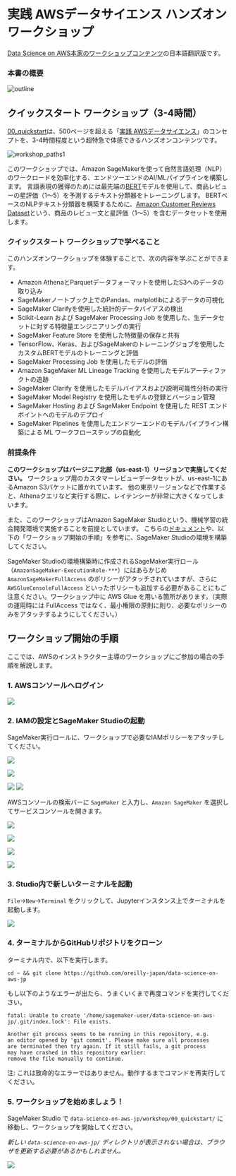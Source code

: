 # 実践 AWSデータサイエンス ハンズオンワークショップ

[Data Science on AWS本家のワークショップコンテンツ](https://github.com/data-science-on-aws/workshop)の日本語翻訳版です。

### 本書の概要

![outline](./img/outline.png)

## クイックスタート ワークショップ（3-4時間）

[00_quickstart](./00_quickstart)は、500ページを超える「[実践 AWSデータサイエンス](https://www.oreilly.co.jp/books/9784873119687/)」のコンセプトを、3-4時間程度という超特急で体感できるハンズオンコンテンツです。

![workshop_paths1](./img/workshop_paths1.png)

このワークショップでは、Amazon SageMakerを使って自然言語処理（NLP）のワークロードを効率化する、エンドツーエンドのAI/MLパイプラインを構築します。
言語表現の獲得のためには最先端の[BERT](https://arxiv.org/abs/1810.04805)モデルを使用して、商品レビューの星評価（1〜5）を予測するテキスト分類器をトレーニングします。
BERTベースのNLPテキスト分類器を構築するために、[Amazon Customer Reviews Dataset](https://s3.amazonaws.com/amazon-reviews-pds/readme.html)という、商品のレビュー文と星評価（1～5）を含むデータセットを使用します。

### クイックスタート ワークショップで学べること

このハンズオンワークショップを体験することで、次の内容を学ぶことができます。

- Amazon AthenaとParquetデータフォーマットを使用したS3へのデータの取り込み
- SageMakerノートブック上でのPandas、matplotlibによるデータの可視化
- SageMaker Clarifyを使用した統計的データバイアスの検出
- Scikit-Learn および SageMaker Processing Job を使用した、生データセットに対する特徴量エンジニアリングの実行
- SageMaker Feature Store を使用した特徴量の保存と共有
- TensorFlow、Keras、およびSageMakerのトレーニングジョブを使用したカスタムBERTモデルのトレーニングと評価
- SageMaker Processing Job を使用したモデルの評価
- Amazon SageMaker ML Lineage Tracking を使用したモデルアーティファクトの追跡
- SageMaker Clarify を使用したモデルバイアスおよび説明可能性分析の実行
- SageMaker Model Registry を使用したモデルの登録とバージョン管理
- SageMaker Hosting および SageMaker Endpoint を使用した REST エンドポイントへのモデルのデプロイ
- SageMaker Pipelines を使用したエンドツーエンドのモデルパイプライン構築による ML ワークフローステップの自動化

### 前提条件

**このワークショップはバージニア北部（us-east-1）リージョンで実施してください。**
ワークショップ用のカスタマーレビューデータセットが、us-east-1にあるAmazon S3バケットに置かれています。
他の東京リージョンなどで作業すると、Athenaクエリなど実行する際に、レイテンシーが非常に大きくなってしまいます。

また、このワークショップはAmazon SageMaker Studioという、機械学習の統合開発環境で実施することを前提としています。
こちらの[ドキュメント](https://docs.aws.amazon.com/sagemaker/latest/dg/onboard-quick-start.html)や、以下の「ワークショップ開始の手順」を参考に、SageMaker Studioの環境を構築してください。

SageMaker Studioの環境構築時に作成されるSageMaker実行ロール（`AmazonSageMaker-ExecutionRole-***`）にはあらかじめ `AmazonSageMakerFullAccess` のポリシーがアタッチされていますが、さらに `AWSGlueConsoleFullAccess` といったポリシーも追加する必要があることにもご注意ください。ワークショップ中に AWS Glue を用いる箇所があります。（実際の運用時には FullAccess ではなく、最小権限の原則に則り、必要なポリシーのみをアタッチするようにしてください。）

## ワークショップ開始の手順

ここでは、AWSのインストラクター主導のワークショップにご参加の場合の手順を解説します。

### 1. AWSコンソールへログイン

![](./img/aws_console.png)

### 2. IAMの設定とSageMaker Studioの起動

SageMaker実行ロールに、ワークショップで必要なIAMポリシーをアタッチしてください。

![](./img/sagemaker-iam-1.png)

![](./img/sagemaker-iam-2-bp.png)

![](./img/sagemaker-iam-3-bp.png)
![](./img/sagemaker-iam-4-bp.png)

AWSコンソールの検索バーに `SageMaker` と入力し、`Amazon SageMaker` を選択してサービスコンソールを開きます。

![](./img/alt_back_to_sagemaker_8.png)

![](./img/stu_notebook_instances_9_bp.png)

![](./img/studio_open_bp.png)

![](./img/studio_loading.png)

### 3. Studio内で新しいターミナルを起動

`File`→`New`→`Terminal` をクリックして、Jupyterインスタンス上でターミナルを起動します。

![](./img/studio_terminal.png)

### 4. ターミナルからGitHubリポジトリをクローン

ターミナル内で、以下を実行します。

```
cd ~ && git clone https://github.com/oreilly-japan/data-science-on-aws-jp
```

もし以下のようなエラーが出たら、うまくいくまで再度コマンドを実行してください。

```
fatal: Unable to create '/home/sagemaker-user/data-science-on-aws-jp/.git/index.lock': File exists.

Another git process seems to be running in this repository, e.g.
an editor opened by 'git commit'. Please make sure all processes
are terminated then try again. If it still fails, a git process
may have crashed in this repository earlier:
remove the file manually to continue.
```

注: これは致命的なエラーではありません。動作するまでコマンドを再実行してください。

### 5. ワークショップを始めましょう！

SageMaker Studio で `data-science-on-aws-jp/workshop/00_quickstart/` に移動し、ワークショップを開始してください。

_新しい `data-science-on-aws-jp/` ディレクトリが表示されない場合は、ブラウザを更新する必要があるかもしれません。_

![](./img/studio_start_workshop_bp.png)